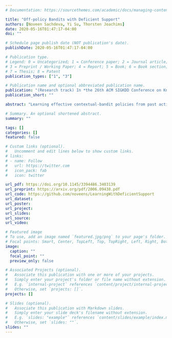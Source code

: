 ```yaml
---
# Documentation: https://sourcethemes.com/academic/docs/managing-content/

title: "Off-policy Bandits with Deficient Support"
authors: [Noveen Sachdeva, Yi Su, Thorsten Joachims]
date: 2020-05-16T01:47:17-04:00
doi: ""

# Schedule page publish date (NOT publication's date).
publishDate: 2020-05-16T01:47:17-04:00

# Publication type.
# Legend: 0 = Uncategorized; 1 = Conference paper; 2 = Journal article;
# 3 = Preprint / Working Paper; 4 = Report; 5 = Book; 6 = Book section;
# 7 = Thesis; 8 = Patent
publication_types: ["1", "3"]

# Publication name and optional abbreviated publication name.
publication: "(Research track) In *the 26th ACM SIGKDD Conference on Knowledge Discovery and Data Mining* (**KDD**)"
publication_short: ""

abstract: "Learning effective contextual-bandit policies from past actions of a deployed system is highly desirable in many settings (e.g. voice assistants, recommendation, search), since it enables the reuse of large amounts of log data. State-of-the-art methods for such off-policy learning, however, are based on inverse propensity score (IPS) weighting. A key theoretical requirement of IPS weighting is that the policy that logged the data has ''full support'', which means that it must put non-zero probability on choosing any action for any context. Unfortunately, many real-world systems produce support deficient data, especially when the action space is large, and we show how existing methods can fail catastrophically. To overcome this gap between theory and applications, we identify three approaches that provide various guarantees for IPS-based learning despite the inherent limitations of support-deficient data: restricting the action space, reward extrapolation, and restricting the policy space. We systematically analyze the statistical and computational properties of these three approaches, and we empirically evaluate their effectiveness in a series of experiments. In addition to providing the first systematic analysis of support-deficiency in contextual-bandit learning, we conclude with recommendations that provide practical guidance."

# Summary. An optional shortened abstract.
summary: ""

tags: []
categories: []
featured: false

# Custom links (optional).
#   Uncomment and edit lines below to show custom links.
# links:
# - name: Follow
#   url: https://twitter.com
#   icon_pack: fab
#   icon: twitter

url_pdf: https://doi.org/10.1145/3394486.3403139
url_preprint: https://arxiv.org/pdf/2006.09438.pdf
url_code: https://github.com/noveens/LearningWithDeficientSupport
url_dataset:
url_poster:
url_project:
url_slides:
url_source:
url_video:

# Featured image
# To use, add an image named `featured.jpg/png` to your page's folder. 
# Focal points: Smart, Center, TopLeft, Top, TopRight, Left, Right, BottomLeft, Bottom, BottomRight.
image:
  caption: ""
  focal_point: ""
  preview_only: false

# Associated Projects (optional).
#   Associate this publication with one or more of your projects.
#   Simply enter your project's folder or file name without extension.
#   E.g. `internal-project` references `content/project/internal-project/index.md`.
#   Otherwise, set `projects: []`.
projects: []

# Slides (optional).
#   Associate this publication with Markdown slides.
#   Simply enter your slide deck's filename without extension.
#   E.g. `slides: "example"` references `content/slides/example/index.md`.
#   Otherwise, set `slides: ""`.
slides: ""
---
```

